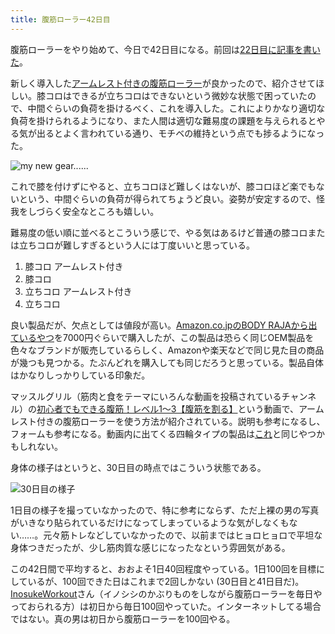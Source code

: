 ```yaml
---
title: 腹筋ローラー42日目
---
```

腹筋ローラーをやり始めて、今日で42日目になる。前回は[22日目に記事を書いた](https://r7kamura.com/articles/2022-06-10-abroller)。

新しく導入した[アームレスト付きの腹筋ローラー](https://www.amazon.co.jp/dp/B091DVYKXJ)が良かったので、紹介させてほしい。膝コロはできるが立ちコロはできないという微妙な状態で困っていたので、中間ぐらいの負荷を掛けるべく、これを導入した。これによりかなり適切な負荷を掛けられるようになり、また人間は適切な難易度の課題を与えられるとやる気が出るとよく言われている通り、モチベの維持という点でも捗るようになった。

![](https://lh3.googleusercontent.com/docs/ADP-6oGeienBMSEGcfA9f3NuvW9VSvIgeGf9HCyCvpXFm0VFolph9YxFqYuz0wmxHCELnO2hQr2tJKRE62bJz4Y4wAHsieMSKNyZWoh9df_8uvnxC8W8F_RqwxVgeOi7jLvC7L4zG3tnX7djjfDV8M8B0IrrQ4BNHJJoQbCP3fdzrMQTPewc4jluiPXO5uckokjm9MSkHKPmtJp1cYZhrYOaq8ip8mxktDFeI2Vgwcmdf6w_TbI_lZtC0tFCzpHqpIXTNtORitfPaq8EpDW8p-ZOsyBYPHIxGIBlqCLlM2f1yLm14pZC1-2Y3H7_POs9WBN-JZmTQk2F6HK-PGWt35Wjg1dFDkVWhK8mIx1UiEo_DXXdhRRFTac8Rzqixlq7NKDZIHmvDw1Vb5MlsNDHeP2XxWagTGtqWFr8z2BUztIuyQ7Kis9cv9RGVrPG-tQYQ3WT6X6JMFgZnaNA3ZKRJNMOusNaOahjlxF-VjsYML8pgZftZnpM7vYTn9DSGVBAcvnIciok0DJIoecfpnJBCs-rA4zBdExw6awIs6I7XLvZbsk51jf81aX6QdlMLrt3vE1S6JV5EfVunAsK3Uwuxdl7qqpDdBwPy4c2n956J2AUofSLqJ4fFVOSxgEX3EXjXPB0qX9EPzyJiA5qam9OubnNrxccyO2Ggy-1IHwfuTsQloZ3bmdwmAZDJJoGKGom-a9lYjINYCXVMdNdW8i1REfWS9BpozmDv2AkLQFKyUG8hZsYs1GsV60U7a3KFYeDj356nJ46msIoWhibUASPIltep9FgVJzkw76CXzflXXdy5Wvo3EOCphktAx3dsMKaDIflxCjGvsAWpWAWb_g_zwHMqvMbhuUGehaTrgzG7EnQr0RNXG4d07aMLiJxA9INkaqtJ5uPxoR-hPSFH8XKVsq85GLxcegOgREcbud0w0J9yiYen9m1tSgP4I6qjTOHmzN2gIg-VNztw-RxRZFWCeNpuoF6auGwP_BbCIt7lxRLRzrNXMTyyVjk8fWv8vLzI20yB7tmGuw77YXQhlwVSkG-T6v4qkS7gqhUSsodXJ5zywv72-SNjgub21_YS7pzboO9lXaMI-6PYq06UDobtHHvqLKTCAKhf_ffUfAtxhASidMwOumH8n9NEja9yj_6f0A3ool52YMYL8dfsmmOymgzTcQ2Fnr_eJWwyxOUYHyE2iue5diQzhMrAZ988Bdw6CIl6PSGHNTmqxGxunRk_OIAPldNmeAGg72rj9EYSi0HLHtWjdKhVQ "my new gear......")

これで膝を付けずにやると、立ちコロほど難しくはないが、膝コロほど楽でもないという、中間ぐらいの負荷が得られてちょうど良い。姿勢が安定するので、怪我をしづらく安全なところも嬉しい。

難易度の低い順に並べるとこういう感じで、やる気はあるけど普通の膝コロまたは立ちコロが難しすぎるという人には丁度いいと思っている。

1.  膝コロ アームレスト付き
2.  膝コロ
3.  立ちコロ アームレスト付き
4.  立ちコロ

良い製品だが、欠点としては値段が高い。[Amazon.co.jpのBODY RAJAから出ているやつ](https://www.amazon.co.jp/dp/B091DVYKXJ)を7000円ぐらいで購入したが、この製品は恐らく同じOEM製品を色々なブランドが販売しているらしく、Amazonや楽天などで同じ見た目の商品が幾つも見つかる。たぶんどれを購入しても同じだろうと思っている。製品自体はかなりしっかりしている印象だ。

マッスルグリル（筋肉と食をテーマにいろんな動画を投稿されているチャンネル）の[初心者でもできる腹筋！レベル1〜3【腹筋を割る】](https://www.youtube.com/watch?v=5Ie0jGMgzto&list=PLJWXeNPGozjtVGumqcAacWnJxX7YsNo4e&index=5&t=240s)という動画で、アームレスト付きの腹筋ローラーを使う方法が紹介されている。説明も参考になるし、フォームも参考になる。動画内に出てくる四輪タイプの製品は[これ](https://www.amazon.co.jp/dp/B09HKXMRL8)と同じやつかもしれない。

身体の様子はというと、30日目の時点ではこういう状態である。

![](https://lh3.googleusercontent.com/docs/ADP-6oGWvU1ycxr3BpTwWt2GnPturcxebpy45LiIeNvALqD6HxBKYE1XbHPBsc1JhhXuj_FMjr7xZF3z2U-HHl7-pRU7y1XZLu13EFN7XOoshM8FUxkpp15jMDEY-ViBgbIibSIUxfC3_defV609GVsss4a2Fqm5NOQeWTE_AWcvtp_IYNQeAkQNCoPboojbciBAJJd0EFZIBONgF3HRCJc5H7qNniuKYlIWKPfghtEbLGo8fkphM-q_L-KQl9SPKSe2uZ4FH4LOfHjlsPXlMvK7G9a9S2Bt7Cud5ZKEm-rSL0FwgRLIAHjcHbUOz5EF5ZbYpPEyxXyiH9VY8F2RV74aucbUr98L7N1CXeHHZYveI4Zh92DtRu70GK7j1yDB3QJn7pg8rDAZjk4DSgBjEIuJgcxsqfJW7m0yC5y8l2SxAoTSGjNhlS5Fy5Dl5fWy0JXR00b2OI1OVPGYQ5ZXYdEZCF_raQq4v9EShEwcmj8n9WTt7pQhSlHmcLdD3b4K9p1e5joHLvaNecckUtgeFWIBJNqm46QZkxAOfW3zwmDTsqoXeukxwYrAjPRJx1lXcWegLyFMzEMW32ftekxPfbvb1-2LfPtPyazF9OxcNK-bnPue4KsSo1lkjkEQ_JoafyOvmnSt3G4COpvgsa8qrjcdDMrlINreyio3V1irE92Ji0y-xO5Bgw-vDjp4GAk7smUPLpfV0dTJJp2HLmP40etMequTnqZ9yQBHVn-SACyXl1-SMzdSS92rnupH789vqA5Yjack8lezqBNcGM94hWjtx-nOPgywzLzpj6dF5dzNASLKVih5mZCjm9CGu4ZiO_icEzhRUyA3LkGtWboDdp42T3eiaDRUzEk_iH6e2VUVIypkvivST_KO_9Gj6Z-jvaKDlg8iv_0XqvJuBso3Hpsmmd0UWEaOm6NCAqBPkRCGifMExJlz22Ou53byCcR2bUc-IhvXN00_9LLDQsTeQsSdEgt-V3bmB3p9n9JgovDcTnOQlSNwuBFtBVr6kpnTWQY0QzQq5QKNLFUAne15BGRY4DgQ6yG9E9TT30gpHgnr4XHvobUtttjYiXbkySq0l8o6pCfHpQSVIOisv4kh_JpxkznAaRAYHMfidGgyHPHYsZHgkzQEQxAg302nIcBkFzfCduwJS2Emryzj4beGWXzaQIno-JiWd4a4XOpWps_GY01fHgojTEBYg212w5Wxh6ED31CN5tyHUdDyGEfdi5pjVjKsVR2S0T_tZn1Jti1hZpL0sXvOaQ "30日目の様子")

1日目の様子を撮っていなかったので、特に参考にならず、ただ上裸の男の写真がいきなり貼られているだけになってしまっているような気がしなくもない……。元々筋トレなどしていなかったので、以前まではヒョロヒョロで平坦な身体つきだったが、少し筋肉質な感じになったなという雰囲気がある。

この42日間で平均すると、おおよそ1日40回程度やっている。1日100回を目標にしているが、100回できた日はこれまで2回しかない (30日目と41日目だ)。[InosukeWorkout](https://twitter.com/InosukeWorkout)さん（イノシシのかぶりものをしながら腹筋ローラーを毎日やっておられる方）は初日から毎日100回やっていた。インターネットしてる場合ではない。真の男は初日から腹筋ローラーを100回やる。
